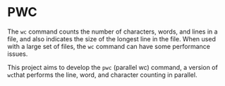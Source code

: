 
# PWC

The `wc` command counts the number of characters, words, and lines in a file, and also indicates the size of the longest line in the file. When used with a large set of files, the `wc` command can have some performance issues.

This project aims to develop the `pwc` (parallel wc) command, a version of `wc`that performs the line, word, and character counting in parallel.



